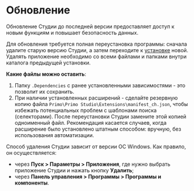 # Обновление 

Обновление Студии до последней версии предоставляет доступ к новым функциям и повышает безопасность данных. 

Для обновления требуется полная переустановка программы: сначала удалите старую версию Студии, а затем переходите к [установке](https://docs.primo-rpa.ru/primo-rpa/primo-studio/installation) новой. Удалять приложение необходимо со всеми файлами и папками внутри каталога предыдущей установки.

**Какие файлы можно оставить**: 
1. Папку `.Dependencies` с ранее установленными зависимостями - это позволит их сохранить.
2. При наличии установленных расширений - сделайте резервную копию файла `Primo\Primo Studio\Extensions\manifest_ch.json`, чтобы избежать потенциальных проблем с шаблонами поиска (селекторами). После переустановки Студии замените этой копией одноименный файл. Рекомендация касается случаев, когда расширение было установлено штатным способом: вручную, без использования автоматизации.

Способ удаления Студии зависит от версии ОС Windows. Как правило, он осуществляется:
* через **Пуск > Параметры > Приложения**, где нужно выбрать приложение Студии и нажать кнопку **Удалить**; 
* через **Панель управления > Программы > Программы и компоненты**.
